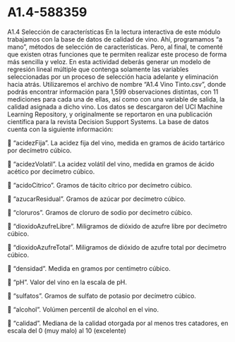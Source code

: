 # A1.4-588359


A1.4 Selección de características
En la lectura interactiva de este módulo trabajamos con la base de datos de calidad de vino. Ahí,
programamos “a mano”, métodos de selección de características. Pero, al final, te comenté que
existen otras funciones que te permiten realizar este proceso de forma más sencilla y veloz. En
esta actividad deberás generar un modelo de regresión lineal múltiple que contenga solamente
las variables seleccionadas por un proceso de selección hacia adelante y eliminación hacia atrás.
Utilizaremos el archivo de nombre “A1.4 Vino Tinto.csv”, donde podrás encontrar información
para 1,599 observaciones distintas, con 11 mediciones para cada una de ellas, así como con una
variable de salida, la calidad asignada a dicho vino. Los datos se descargaron del UCI Machine
Learning Repository, y originalmente se reportaron en una publicación científica para la revista
Decision Support Systems.
La base de datos cuenta con la siguiente información:

 “acidezFija”. La acidez fija del vino, medida en gramos de ácido tartárico por decímetro
cúbico.

 “acidezVolatil”. La acidez volátil del vino, medida en gramos de ácido acético por
decímetro cúbico.

 “acidoCitrico”. Gramos de tácito cítrico por decímetro cúbico.

 “azucarResidual”. Gramos de azúcar por decímetro cúbico.

 “cloruros”. Gramos de cloruro de sodio por decímetro cúbico.

 “dioxidoAzufreLibre”. Miligramos de dióxido de azufre libre por decímetro cúbico.

 “dioxidoAzufreTotal”. Miligramos de dióxido de azufre total por decímetro cúbico.

 “densidad”. Medida en gramos por centímetro cúbico.

 “pH”. Valor del vino en la escala de pH.

 “sulfatos”. Gramos de sulfato de potasio por decímetro cúbico.

 “alcohol”. Volúmen percentil de alcohol en el vino.

 “calidad”. Mediana de la calidad otorgada por al menos tres catadores, en escala del 0
(muy malo) al 10 (excelente)
